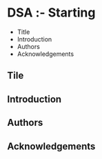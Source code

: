 # DSA :- Starting

 - Title
 - Introduction
 - Authors
 - Acknowledgements

## Tile

## Introduction

## Authors

## Acknowledgements



